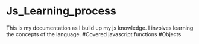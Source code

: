 # Js_Learning_process
This is my documentation as I build up my js knowledge. I involves learning the concepts of the language.
#Covered javascript functions
#Objects

